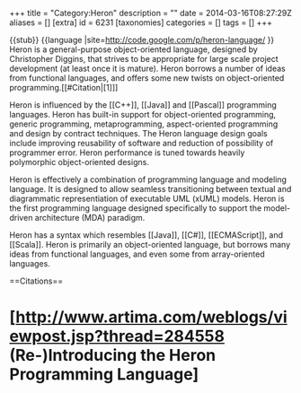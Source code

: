 +++
title = "Category:Heron"
description = ""
date = 2014-03-16T08:27:29Z
aliases = []
[extra]
id = 6231
[taxonomies]
categories = []
tags = []
+++

{{stub}}
{{language
|site=http://code.google.com/p/heron-language/
}}
Heron is a general-purpose object-oriented language, designed by Christopher Diggins, that strives to be appropriate for large scale project development (at least once it is mature). Heron borrows a number of ideas from functional languages, and offers some new twists on object-oriented programming.[[#Citation|[1]]] 

Heron is influenced by the [[C++]], [[Java]] and [[Pascal]] programming languages. Heron has built-in support for object-oriented programming, generic programming, metaprogramming, aspect-oriented programming and design by contract techniques. The Heron language design goals include improving reusability of software and reduction of possibility of programmer error. Heron performance is tuned towards heavily polymorphic object-oriented designs.

Heron is effectively a combination of programming language and modeling language. It is designed to allow seamless transitioning between textual and diagrammatic representiation of executable UML (xUML) models. Heron is the first programming language designed specifically to support the model-driven architecture (MDA) paradigm.

Heron has a syntax which resembles [[Java]], [[C#]], [[ECMAScript]], and [[Scala]]. Heron is primarily an object-oriented language, but borrows many ideas from functional languages, and even some from array-oriented languages.

==Citations==
# [http://www.artima.com/weblogs/viewpost.jsp?thread=284558 (Re-)Introducing the Heron Programming Language]
